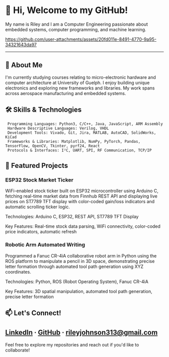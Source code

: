 # 👋 Hi, Welcome to my GitHub!

My name is Riley and I am a Computer Engineering passionate about embedded systems, computer programming, and machine learning.

https://github.com/user-attachments/assets/20fd011e-8491-4770-9a95-34321643da97

---

## 🚀 About Me

I'm currently studying courses relating to micro-electronic hardware and computer architecture at University of Guelph. I enjoy building unique electronics and exploring new frameworks and libraries. My work spans across aerospace manufacturing and embedded systems.

## 🛠️ Skills & Technologies
     Programming Languages: Python3, C/C++, Java, JavaScript, ARM Assembly
     Hardware Descriptive Languages: Verilog, VHDL
     Development Tools: Vivado, Git, Jira, MATLAB, AutoCAD, SolidWorks, KiCad
     Frameworks & Libraries: Matplotlib, NumPy, PyTorch, Pandas, TensorFlow, OpenCV, Tkinter, pyrf24, React
     Protocols & Interfaces: I²C, UART, SPI, RF Communication, TCP/IP

## 📂 Featured Projects

### ESP32 Stock Market Ticker

WiFi-enabled stock ticker built on ESP32 microcontroller using Arduino C, fetching real-time market data from Finnhub REST API and displaying live prices on ST7789 TFT display with color-coded gain/loss indicators and automatic scrolling ticker logic.

Technologies: Arduino C, ESP32, REST API, ST7789 TFT Display

Key Features: Real-time stock data parsing, WiFi connectivity, color-coded price indicators, automatic refresh

### Robotic Arm Automated Writing

Programmed a Fanuc CR-4iA collaborative robot arm in Python using the ROS platform to manipulate a pencil in 3D space, demonstrating precise letter formation through automated tool path generation using XYZ coordinates.

Technologies: Python, ROS (Robot Operating System), Fanuc CR-4iA

Key Features: 3D spatial manipulation, automated tool path generation, precise letter formation

## 📫 Let's Connect!

[LinkedIn](https://www.linkedin.com/in/riley-johnson-eng) · [GitHub](https://github.com/rjohnson8969) · rileyjohnson313@gmail.com
---

Feel free to explore my repositories and reach out if you'd like to collaborate!
